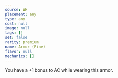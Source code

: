 ```yaml
---
source: WH
placement: any
type: any
cost: null
image: null
tags: []
set: false
rarity: premium
name: Armor (Fine)
flavor: null
mechanics: []
---
```

You have a +1 bonus to AC while wearing this armor.